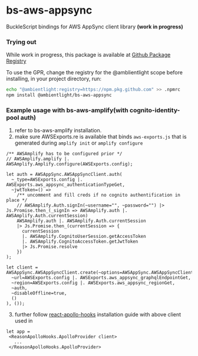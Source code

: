 # bs-aws-appsync
BuckleScript bindings for AWS AppSync client library **(work in progress)**

### Trying out
While work in progress, this package is available at [Github Package Registry](https://github.com/features/packages)

To use the GPR, change the registry for the @amblientlight scope
before installing, in your project directory, run:

```bash
echo "@ambientlight:registry=https://npm.pkg.github.com" >> .npmrc
npm install @ambientlight/bs-aws-appsync
```

### Example usage with bs-aws-amplify(with cognito-identity-pool auth)
1. refer to bs-aws-amplify installation.
2. make sure AWSExports.re is available that binds `aws-exports.js` that is generated during `amplify init` or `amplify configure`

```reason
/** AWSAmplify has to be configured prior */
// AWSAmplify.amplify |. AWSAmplify.Amplify.configure(AWSExports.config);

let auth = AWSAppSync.AWSAppSyncClient.auth(
  ~_type=AWSExports.config |. AWSExports.aws_appsync_authenticationTypeGet,
  ~jwtToken=() => 
    /** uncomment and fill creds if no cognito authentification in place */
    // AWSAmplify.Auth.signIn(~username="", ~password="") |> Js.Promise.then_(_signIn => AWSAmplify.auth |. AWSAmplify.Auth.currentSession)
    AWSAmplify.auth |. AWSAmplify.Auth.currentSession
    |> Js.Promise.then_(currentSession => {
      currentSession 
      |. AWSAmplify.CognitoUserSession.getAccessToken
      |. AWSAmplify.CognitoAccessToken.getJwtToken
      |> Js.Promise.resolve
    })
);

let client = AWSAppSync.AWSAppSyncClient.create(~options=AWSAppSync.AWSAppSyncClient.createOptions(
  ~url=AWSExports.config |. AWSExports.aws_appsync_graphqlEndpointGet,
  ~region=AWSExports.config |. AWSExports.aws_appsync_regionGet,
  ~auth,
  ~disableOffline=true,
  ()
), ());

```

3. further follow [react-apollo-hooks](https://github.com/Astrocoders/reason-apollo-hooks) installation guide with above client used in

```reason
let app =
 <ReasonApolloHooks.ApolloProvider client>
   ...
 </ReasonApolloHooks.ApolloProvider>
```